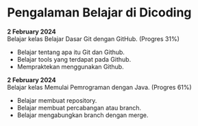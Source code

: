 # Pengalaman Belajar di Dicoding

**2 February 2024**  
Belajar kelas Belajar Dasar Git dengan GitHub. (Progres 31%)  
* Belajar tentang apa itu Git dan Github.  
* Belajar tools yang terdapat pada Github.  
* Mempraktekan menggunakan Github.  

**2 February 2024**  
Belajar kelas Memulai Pemrograman dengan Java. (Progres 61%)  
* Belajar membuat repository.  
* Belajar membuat percabangan atau branch.  
* Belajar mengabungkan branch dengan merge.  
